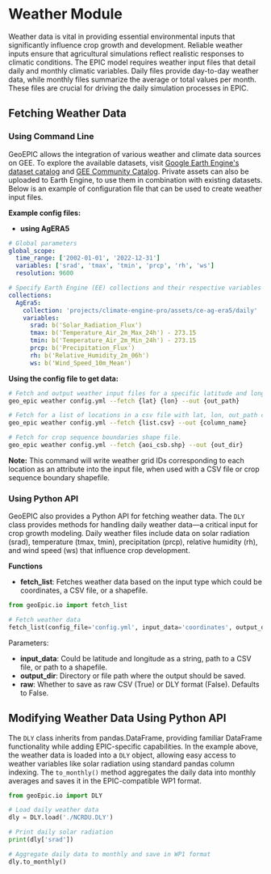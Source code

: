 # **Weather Module**

<!-- <img src="./../pages/assets/fg.jpg" alt="weather" width="90%"/> -->

Weather data is vital in providing essential environmental inputs that significantly influence crop growth and development. Reliable weather inputs ensure that agricultural simulations reflect realistic responses to climatic conditions. The EPIC model requires weather input files that detail daily and monthly climatic variables. Daily files provide day-to-day weather data, while monthly files summarize the average or total values per month. These files are crucial for driving the daily simulation processes in EPIC.
## **Fetching Weather Data**

### **Using Command Line**

GeoEPIC allows the integration of various weather and climate data sources on GEE. To explore the available datasets, visit [Google Earth Engine's dataset catalog](https://developers.google.com/earth-engine/datasets/) and [GEE Community Catalog](https://gee-community-catalog.org/projects/agera5_datasets/). Private assets can also be uploaded to Earth Engine, to use them in combination with existing datasets. Below is an example of configuration file that can be used to create weather input files.

**Example config files:**

- **using AgERA5**

```yaml
# Global parameters
global_scope:
  time_range: ['2002-01-01', '2022-12-31']
  variables: ['srad', 'tmax', 'tmin', 'prcp', 'rh', 'ws']  
  resolution: 9600

# Specify Earth Engine (EE) collections and their respective variables
collections:
  AgEra5:
    collection: 'projects/climate-engine-pro/assets/ce-ag-era5/daily'
    variables:
      srad: b('Solar_Radiation_Flux') 
      tmax: b('Temperature_Air_2m_Max_24h') - 273.15
      tmin: b('Temperature_Air_2m_Min_24h') - 273.15
      prcp: b('Precipitation_Flux') 
      rh: b('Relative_Humidity_2m_06h')
      ws: b('Wind_Speed_10m_Mean')
```

**Using the config file to get data:**

```bash
# Fetch and output weather input files for a specific latitude and longitude
geo_epic weather config.yml --fetch {lat} {lon} --out {out_path}
```
```bash
# Fetch for a list of locations in a csv file with lat, lon, out_path columns
geo_epic weather config.yml --fetch {list.csv} --out {column_name}
```
```bash
# Fetch for crop sequence boundaries shape file.
geo_epic weather config.yml --fetch {aoi_csb.shp} --out {out_dir}
```

**Note:** This command will write weather grid IDs corresponding to each location as an attribute into the input file, when used with a CSV file or crop sequence boundary shapefile.

### **Using Python API**

GeoEPIC also provides a Python API for fetching weather data. The `DLY` class provides methods for handling daily weather data—a critical input for crop growth modeling. Daily weather files include data on solar radiation (srad), temperature (tmax, tmin), precipitation (prcp), relative humidity (rh), and wind speed (ws) that influence crop development.

**Functions**

- **fetch_list**: Fetches weather data based on the input type which could be coordinates, a CSV file, or a shapefile.

```python
from geoEpic.io import fetch_list

# Fetch weather data
fetch_list(config_file='config.yml', input_data='coordinates', output_dir='./output', raw=False)
```

Parameters:

- **input_data**: Could be latitude and longitude as a string, path to a CSV file, or path to a shapefile.
- **output_dir**: Directory or file path where the output should be saved.
- **raw**: Whether to save as raw CSV (True) or DLY format (False). Defaults to False.

## **Modifying Weather Data Using Python API**

The `DLY` class inherits from pandas.DataFrame, providing familiar DataFrame functionality while adding EPIC-specific capabilities. In the example above, the weather data is loaded into a `DLY` object, allowing easy access to weather variables like solar radiation using standard pandas column indexing. The `to_monthly()` method aggregates the daily data into monthly averages and saves it in the EPIC-compatible WP1 format.

```python
from geoEpic.io import DLY

# Load daily weather data
dly = DLY.load('./NCRDU.DLY')

# Print daily solar radiation
print(dly['srad'])

# Aggregate daily data to monthly and save in WP1 format
dly.to_monthly()
```
